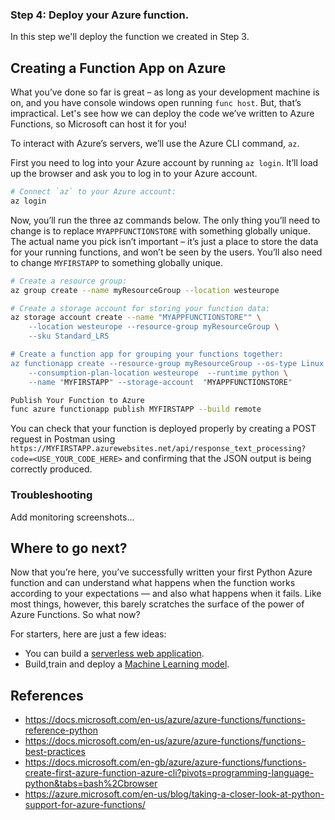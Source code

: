 ### Step 4: Deploy your Azure function.

In this step we'll deploy the function we created in Step 3.

## Creating a Function App on Azure
What you’ve done so far is great – as long as your development machine is on, and you have console windows open running `func host`. But, that’s 
impractical. Let's see how we can deploy the code we’ve written to Azure Functions, so Microsoft can host it for you!

To interact with Azure’s servers, we’ll use the Azure CLI command, `az`.

First you need to log into your Azure account by running `az login`. 
It’ll load up the browser and ask you to log in to your Azure account. 

```bash
# Connect `az` to your Azure account:
az login
```
 
Now, you’ll run the three az commands below. 
The only thing you’ll need to change is to replace `MYAPPFUNCTIONSTORE` with something globally unique. 
The actual name you pick isn’t important – it’s just a place to store the data for your running functions, and won’t be seen by the users. 
You’ll also need to change `MYFIRSTAPP` to something globally unique.

```bash
# Create a resource group:
az group create --name myResourceGroup --location westeurope

# Create a storage account for storing your function data:
az storage account create --name "MYAPPFUNCTIONSTORE"" \
    --location westeurope --resource-group myResourceGroup \
    --sku Standard_LRS

# Create a function app for grouping your functions together:
az functionapp create --resource-group myResourceGroup --os-type Linux \
    --consumption-plan-location westeurope  --runtime python \
    --name "MYFIRSTAPP" --storage-account  "MYAPPFUNCTIONSTORE"
```

```bash
Publish Your Function to Azure
func azure functionapp publish MYFIRSTAPP --build remote
```
 
You can check that your function is deployed properly by creating a POST reguest in Postman using `https://MYFIRSTAPP.azurewebsites.net/api/response_text_processing?code=<USE_YOUR_CODE_HERE>` 
and confirming that the JSON output is being correctly produced.

### Troubleshooting
Add monitoring screenshots...

## Where to go next?
Now that you’re here, you’ve successfully written your first Python Azure function and can understand what happens when the function works according 
to your expectations — and also what happens when it fails. Like most things, however, this barely scratches the surface of the power of Azure Functions. So what now?

For starters, here are just a few ideas:

* You can build a [serverless web application](https://docs.microsoft.com/en-us/azure/architecture/reference-architectures/serverless/web-app).
* Build,train and deploy a [Machine Learning model](https://azure.microsoft.com/en-us/free/machine-learning/search/?&ef_id=Cj0KCQiA1-3yBRCmARIsAN7B4H1RepL2p1tSCOK06GtxfTVeimTE4Ccc1PJIEiZeV9ku_2GMyAh8a6waAmsNEALw_wcB:G:s&OCID=AID2000098_SEM_L0hncz7b&MarinID=L0hncz7b_369039617729_azure%20machine%20learning_e_c__75540808959_kwd-298261819911&lnkd=Google_Azure_Brand&dclid=CMGAtqLA-ecCFZYK4AodYmUNOA).

## References

* https://docs.microsoft.com/en-us/azure/azure-functions/functions-reference-python
* https://docs.microsoft.com/en-us/azure/azure-functions/functions-best-practices
* https://docs.microsoft.com/en-gb/azure/azure-functions/functions-create-first-azure-function-azure-cli?pivots=programming-language-python&tabs=bash%2Cbrowser
* https://azure.microsoft.com/en-us/blog/taking-a-closer-look-at-python-support-for-azure-functions/